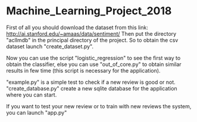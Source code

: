 # Machine_Learning_Project_2018

First of all you should download the dataset from this link: http://ai.stanford.edu/~amaas/data/sentiment/
Then put the directory "aclImdb" in the principal directory of the project.
So to obtain the csv dataset launch "create_dataset.py".

Now you can use the script "logistic_regression" to see the first way to obtain the classifier, else you can use "out_of_core.py"
to obtain similar results in few time (this script is necessary for the application).

"example.py" is a simple test to check if a new review is good or not.
"create_database.py" create a new sqlite database for the application where you can start.

If you want to test your new review or to train with new reviews the system, you can launch "app.py"
